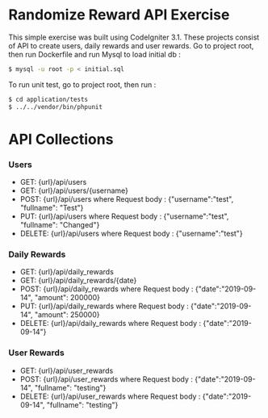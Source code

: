# Randomize Reward API Exercise

This simple exercise was built using CodeIgniter 3.1. These projects consist of API to create users, daily rewards and user rewards.  Go to project root, then run Dockerfile and run Mysql to load initial db :
```sh
$ mysql -u root -p < initial.sql
```

To run unit test, go to project root, then run :
```sh
$ cd application/tests
$ ../../vendor/bin/phpunit
```

# API Collections
### Users
  - GET: {url}/api/users
  - GET: {url}/api/users/{username}
  - POST: {url}/api/users where Request body : {"username":"test", "fullname": "Test"}
  - PUT: {url}/api/users where Request body : {"username":"test", "fullname": "Changed"}
  - DELETE: {url}/api/users where Request body : {"username":"test"}

### Daily Rewards
  - GET: {url}/api/daily_rewards
  - GET: {url}/api/daily_rewards/{date}
  - POST: {url}/api/daily_rewards where Request body : {"date":"2019-09-14", "amount": 200000}
  - PUT: {url}/api/daily_rewards where Request body : {"date":"2019-09-14", "amount": 250000}
  - DELETE: {url}/api/daily_rewards where Request body : {"date":"2019-09-14"}

### User Rewards
  - GET: {url}/api/user_rewards
  - POST: {url}/api/user_rewards where Request body : {"date":"2019-09-14", "fullname": "testing"}
  - DELETE: {url}/api/user_rewards where Request body : {"date":"2019-09-14", "fullname": "testing"}
